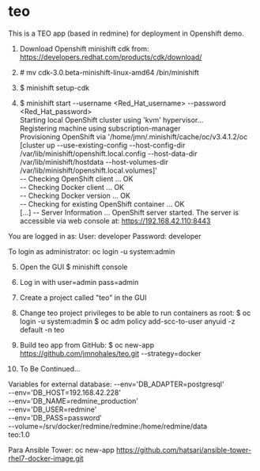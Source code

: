 # teo

This is a TEO app (based in redmine) for deployment in Openshift demo.

1.  Download Openshift minishift cdk from: https://developers.redhat.com/products/cdk/download/

2.   \# mv cdk-3.0.beta-minishift-linux-amd64 /bin/minishift

3.  $ minishift setup-cdk

4.  $ minishift start --username <Red_Hat_username>  --password <Red_Hat_password> <br />
Starting local OpenShift cluster using 'kvm' hypervisor...<br />
Registering machine using subscription-manager<br />
Provisioning OpenShift via '/home/jmn/.minishift/cache/oc/v3.4.1.2/oc [cluster up --use-existing-config --host-config-dir /var/lib/minishift/openshift.local.config --host-data-dir /var/lib/minishift/hostdata --host-volumes-dir /var/lib/minishift/openshift.local.volumes]'<br />
-- Checking OpenShift client ... OK<br />
-- Checking Docker client ... OK<br />
-- Checking Docker version ... OK<br />
-- Checking for existing OpenShift container ... OK<br />
[...]
-- Server Information ... 
   OpenShift server started.
   The server is accessible via web console at:
       https://192.168.42.110:8443

   You are logged in as:
       User:     developer
       Password: developer

   To login as administrator:
       oc login -u system:admin

5.  Open the GUI
    $ minishift console

6.  Log in with user=admin pass=admin

7.  Create a project called "teo" in the GUI

8.  Change teo project privileges to be able to run containers as root:
     $ oc login -u system:admin
     $ oc adm policy add-scc-to-user anyuid -z default -n teo

9.  Build teo app from GitHub:
      $ oc new-app https://github.com/jmnohales/teo.git --strategy=docker

10. To Be Continued...

Variables for external database:
  --env='DB_ADAPTER=postgresql' \
  --env='DB_HOST=192.168.42.228' \
  --env='DB_NAME=redmine_production' \
  --env='DB_USER=redmine' \
  --env='DB_PASS=password' \
  --volume=/srv/docker/redmine/redmine:/home/redmine/data \
  teo:1.0
  
  
  Para Ansible Tower:
  oc new-app https://github.com/hatsari/ansible-tower-rhel7-docker-image.git
  
  
